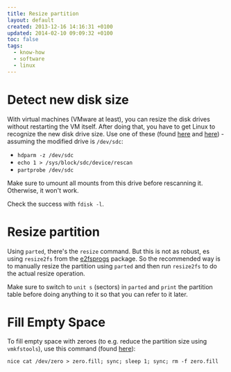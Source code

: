 ```yaml
---
title: Resize partition
layout: default
created: 2013-12-16 14:16:31 +0100
updated: 2014-02-10 09:09:32 +0100
toc: false
tags:
  - know-how
  - software
  - linux
---
```

Detect new disk size
====================

With virtual machines (VMware at least), you can resize the disk drives without restarting the VM itself. After doing
that, you have to get Linux to recognize the new disk drive size. Use one of these (found [here](http://oldblog.renanmarks.net/en/blog/reload-partition-table-without-rebooting-linux-system)
and [here](http://jason-antonacci.blogspot.de/2012/08/recognizing-linux-block-device.html)) - assuming the modified
drive is `/dev/sdc`:

* `hdparm -z /dev/sdc`
* `echo 1 > /sys/block/sdc/device/rescan`
* `partprobe /dev/sdc`

<p><div class="notewarning">
Make sure to umount all mounts from this drive before rescanning it. Otherwise, it won't work.
</div></p>

Check the success with `fdisk -l`.


Resize partition
================

Using `parted`, there's the `resize` command. But this is not as robust, es using `resize2fs` from the [e2fsprogs](apt://e2fsprogs)
package. So the recommended way is to manually resize the partition using `parted` and then run `resize2fs` to do the
actual resize operation.

Make sure to switch to `unit s` (sectors) in `parted` and `print` the partition table before doing anything to it so
that you can refer to it later.


Fill Empty Space
================

To fill empty space with zeroes (to e.g. reduce the partition size using `vmkfstools`), use this command (found [here](http://www.zedt.eu/tech/linux/zero-out-free-disk-space/)):

    nice cat /dev/zero > zero.fill; sync; sleep 1; sync; rm -f zero.fill
